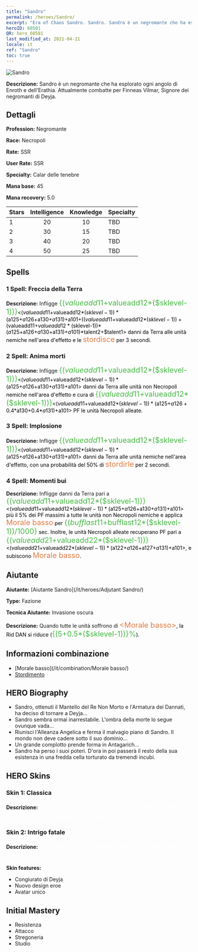 ```yaml
---
title: "Sandro"
permalink: /heroes/Sandro/
excerpt: "Era of Chaos Sandro. Sandro. Sandro è un negromante che ha esplorato ogni angolo di Enroth e dell'Erathia. Attualmente combatte per Finneas Vilmar, Signore dei negromanti di Deyja."
heroID: 60501
QR: hero_60501
last_modified_at: 2021-04-21
locale: it
ref: "Sandro"
toc: true
---
```

  ![Sandro](/images/h/h_Sandro.jpg)

 **Descrizione:** Sandro è un negromante che ha esplorato ogni angolo di Enroth e dell'Erathia. Attualmente combatte per Finneas Vilmar, Signore dei negromanti di Deyja.
## Dettagli
 **Profession:** Negromante

 **Race:** Necropoli

 **Rate:** SSR

 **User Rate:** SSR

 **Specialty:** Calar delle tenebre

 **Mana base:** 45

 **Mana recovery:** 5.0


  | Stars   |  Intelligence  |    Knowledge   |      Specialty     |
  |---------|:---------------:|:---------------:|--------------------|
  |    1    | 20 | 10 | TBD |
  |    2    | 30 | 15 | TBD |
  |    3    | 40 | 20 | TBD |
  |    4    | 50 | 25 | TBD |

## Spells
### 1 Spell: Freccia della Terra
 **Descrizione:** Infligge <span style="color: #48b946;font-size:20px">{($valueadd11+$valueadd12*($sklevel-1))}</span><span style="color: black"><($valueadd11+$valueadd12*($sklevel-1))*($a125+$a126+$a130+$a131)+$a101+(($valueadd11+$valueadd12*($sklevel-1))+($valueadd11+$valueadd12*($sklevel-1))*($a125+$a126+$a130+$a131)+$a101)*$talent2+$talent1> danni da Terra alle unità nemiche nell'area d'effetto e le <span style="color: #e07c44;font-size:20px">stordisce</span><span style="color: black"> per 3 secondi.

### 2 Spell: Anima morti
 **Descrizione:** Infligge <span style="color: #48b946;font-size:20px">{($valueadd11+$valueadd12*($sklevel-1))}</span><span style="color: black"><($valueadd11+$valueadd12*($sklevel-1))*($a125+$a126+$a130+$a131)+$a101> danni da Terra alle unità non Necropoli nemiche nell'area d'effetto e cura di <span style="color: #48b946;font-size:20px">{($valueadd11+$valueadd12*($sklevel-1))}</span><span style="color: black"><($valueadd11+$valueadd12*($sklevel-1))*($a125+$a126+0.4*$a130+0.4*$a131)+$a101> PF le unità Necropoli alleate.

### 3 Spell: Implosione
 **Descrizione:** Infligge <span style="color: #48b946;font-size:20px">{($valueadd11+$valueadd12*($sklevel-1))}</span><span style="color: black"><($valueadd11+$valueadd12*($sklevel-1))*($a125+$a126+$a130+$a131)+$a101> danni da Terra alle unità nemiche nell'area d'effetto, con una probabilità del 50% di <span style="color: #e07c44;font-size:20px">stordirle</span><span style="color: black"> per 2 secondi.

### 4 Spell: Momenti bui
 **Descrizione:** Infligge danni da Terra pari a <span style="color: #48b946;font-size:20px">{($valueadd11+$valueadd12*($sklevel-1))}</span><span style="color: black"><($valueadd11+$valueadd12*($sklevel-1))*($a125+$a126+$a130+$a131)+$a101> più il 5% dei PF massimi a tutte le unità non Necropoli nemiche e applica <span style="color: #e07c44;font-size:20px">Morale basso</span><span style="color: black"> per <span style="color: #48b946;font-size:20px">{($bufflast11+$bufflast12*($sklevel-1))/1000}</span><span style="color: black"> sec. Inoltre, le unità Necropoli alleate recuperano PF pari a <span style="color: #48b946;font-size:20px">{($valueadd21+$valueadd22*($sklevel-1))}</span><span style="color: black"><($valueadd21+$valueadd22*($sklevel-1))*($a122+$a126+$a127+$a131)+$a101>, e subiscono <span style="color: #e07c44;font-size:20px">Morale basso</span><span style="color: black">.


## Aiutante

 **Aiutante:**  [Aiutante Sandro](/it/heroes/Adjutant Sandro/) 

 **Type:**  Fazione 

 **Tecnica Aiutante:**  Invasione oscura 

 **Descrizione:** Quando tutte le unità soffrono di <span style="color: #e07c44;font-size:20px">&lt;Morale basso&gt;</span><span style="color: black">, la Rid DAN si riduce (<span style="color: #48b946;font-size:20px">{(5+0.5*($sklevel-1))}%</span><span style="color: black">).

## Informazioni combinazione

* [Morale basso](/it/combination/Morale basso/) 
* [Stordimento](/it/combination/Stordimento/) 

## HERO Biography
   - Sandro, ottenuti il Mantello del Re Non Morto e l'Armatura dei Dannati, ha deciso di tornare a Deyja...
   - Sandro sembra ormai inarrestabile. L'ombra della morte lo segue ovunque vada...
   - Riunisci l'Alleanza Angelica e ferma il malvagio piano di Sandro. Il mondo non deve cadere sotto il suo dominio...
   - Un grande complotto prende forma in Antagarich...
   - Sandro ha perso i suoi poteri. D'ora in poi passerà il resto della sua esistenza in una fredda cella torturato da tremendi incubi.

## HERO Skins
### Skin 1: **Classica**

 **Descrizione:** <span style="color: #ffffff;font-size:20px">La morte è nuova vita; le mie menzogne non sono che trappole costruite per sconcertarti. </span>


### Skin 2: **Intrigo fatale**

 **Descrizione:** <span style="color: #ffffff;font-size:20px">Una sola goccia basterebbe a rovesciare interi regni. </span>

 **Skin features:** 

   - Congiurato di Deyja
   - Nuovo design eroe
   - Avatar unico


## Initial Mastery
   - Resistenza
   - Attacco
   - Stregoneria
   - Studio

